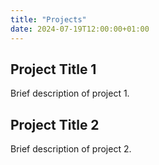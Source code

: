 ```yaml
---
title: "Projects"
date: 2024-07-19T12:00:00+01:00
---
```


## Project Title 1
Brief description of project 1.

## Project Title 2
Brief description of project 2.
